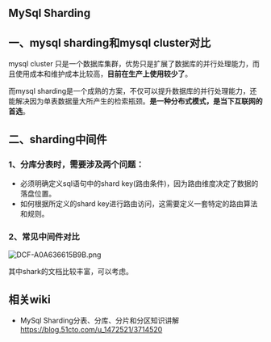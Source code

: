 ## MySql Sharding

## 一、mysql sharding和mysql cluster对比
mysql cluster 只是一个数据库集群，优势只是扩展了数据库的并行处理能力，而且使用成本和维护成本比较高，**目前在生产上使用较少了**。

而mysql sharding是一个成熟的方案，不仅可以提升数据库的并行处理能力，还能解决因为单表数据量大所产生的检索瓶颈。**是一种分布式模式，是当下互联网的首选**。

## 二、sharding中间件
### 1、分库分表时，需要涉及两个问题：
* 必须明确定义sql语句中的shard key(路由条件)，因为路由维度决定了数据的落盘位置。
* 如何根据所定义的shard key进行路由访问，这需要定义一套特定的路由算法和规则。

### 2、常见中间件对比
![DCF-A0A636615B9B.png](https://pic.imgdb.cn/item/62b09b7009475431297fa135.png)

其中shark的文档比较丰富，可以考虑。

## 相关wiki
* MySql Sharding分表、分库、分片和分区知识讲解 https://blog.51cto.com/u_1472521/3714520

